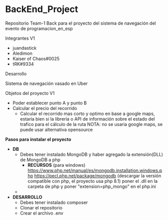 # BackEnd_Project
Repositorio Team-1 Back para el proyecto del sistema de navegación del evento de programacion_en_esp 

Integrantes V1 
  - juandastick
  - Aledimon
  - Kaiser of Chaos#0025
  - tRK#9334
  
Desarrollo

Sistema de navegación vasado en Uber

Objetos del proyecto V1
  - Poder establecer punto A y punto B
  - Calcular el precio del recorrido
    - Calcular el recorrido mas corto y optimo en base a google maps, estaría bien si la librería 
      o API de información sobre el estado del trafico para el cálculo de la ruta
      NOTA: no se usaria google maps, se puede usar alternativa opensource

**Pasos para instalar el proyecto**
- **DB**
  - Debes tener instalado MongoDB y haber agregado la extensión(DLL) de MongoDB a php
    - **RECURSOS** (para windows)
      https://www.php.net/manual/es/mongodb.installation.windows.php
      https://pecl.php.net/package/mongodb (descargar la versión compatible con php, el proyecto usa php 8.1)
      poner el .dll en la carpeta de php y poner "extension=php_mongo" en el php.ini
  - 
- **DESARROLLO**
  - Debes tener instalado composer 
  - Clonar el repositorio 
  - Crear el archivo .env
  
